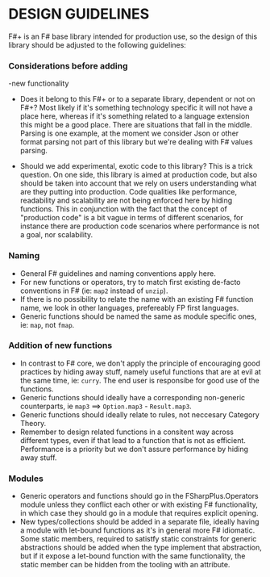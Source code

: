 # DESIGN GUIDELINES


F#+ is an F# base library intended for production use, so the design of this library should be adjusted to the following guidelines:

### Considerations before adding
-new functionality

 - Does it belong to this F#+ or to a separate library, dependent or not on F#+?
 Most likely if it's something technology specific it will not have a place here, whereas if it's something related to a language extension this might be a good place. There are situations that fall in the middle. Parsing is one example, at the moment we consider Json or other format parsing not part of this library but we're dealing with F# values parsing.
 
 - Should we add experimental, exotic code to this library?
 This is a trick question.
 On one side, this library is aimed at production code, but also should be taken into account that we rely on users understanding what are they putting into production. Code qualities like performance, readability and scalability are not being enforced here by hiding functions. This in conjunction with the fact that the concept of "production code" is a bit vague in terms of different scenarios, for instance there are production code scenarios where performance is not a goal, nor scalability.

### Naming

 - General F# guidelines and naming conventions apply here.
 - For new functions or operators, try to match first existing de-facto conventions in F# (ie: `map2` instead of `unzip`).
 - If there is no possibility to relate the name with an existing F# function name, we look in other languages, prefereably FP first languages.
 - Generic functions should be named the same as module specific ones, ie: `map`, not `fmap`.
 
### Addition of new functions

 - In contrast to F# core, we don't apply the principle of encouraging good practices by hiding away stuff, namely useful functions that are at evil at the same time, ie: `curry`. The end user is responsibe for good use of the functions.
 - Generic functions should ideally have a corresponding non-generic counterparts, ie `map3` ==> `Option.map3` - `Result.map3`.
 - Generic functions should ideally relate to rules, not neccesary Category Theory.
 - Remember to design related functions in a consitent way across different types, even if that lead to a function that is not as efficient. Performance is a priority but we don't assure performance by hiding away stuff.
 
### Modules

 - Generic operators and functions should go in the FSharpPlus.Operators module unless they conflict each other or with existing F# functionality, in which case they should go in a module that requires explicit opening.
 - New types/collections should be added in a separate file, ideally having a module with let-bound functions as it's in general more F# idiomatic. Some static members, required to satistfy static constraints for generic abstractions should be added when the type implement that abstraction, but if it expose a let-bound function with the same functionality, the static member can be hidden from the tooling with an attribute.
